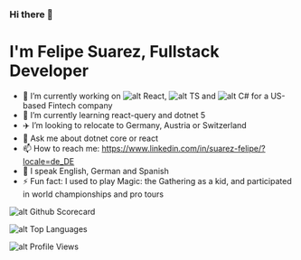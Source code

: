 ### Hi there 👋


# I'm Felipe Suarez, Fullstack Developer

- 🔭 I’m currently working on ![alt React](https://developerjobs.s3.us-east-2.amazonaws.com/logos/react.png), ![alt TS](https://developerjobs.s3.us-east-2.amazonaws.com/logos/typescript.png) and ![alt C#](https://developerjobs.s3.us-east-2.amazonaws.com/logos/csharp.png) for a US-based Fintech company
- 🌱 I’m currently learning react-query and dotnet 5
- ✈️ I’m looking to relocate to Germany, Austria or Switzerland
- 💬 Ask me about dotnet core or react
- 📫 How to reach me: https://www.linkedin.com/in/suarez-felipe/?locale=de_DE 
- 👅 I speak English, German and Spanish
- ⚡ Fun fact: I used to play Magic: the Gathering as a kid, and participated in world championships and pro tours

![alt Github Scorecard](https://github-readme-stats.vercel.app/api?username=suarezafelipe&show_icons=true&locale=en&theme=dracula)

![alt Top Languages](https://github-readme-stats.vercel.app/api/top-langs?username=suarezafelipe&show_icons=true&locale=en&layout=compact&theme=dracula&hide=vue)

![alt Profile Views](https://komarev.com/ghpvc/?username=suarezafelipe&label=Profile%20views&color=e16488&style=flat)





